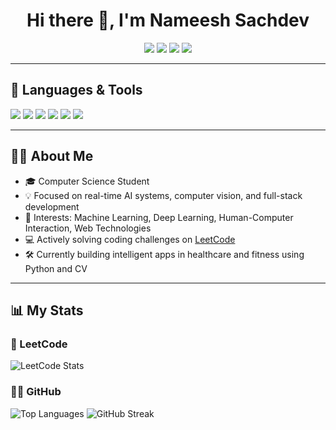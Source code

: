 <h1 align="center">Hi there 👋, I'm Nameesh Sachdev</h1>

<p align="center">
  <a href="mailto:nameeshsachdev@gmail.com"><img src="https://img.shields.io/badge/Email-D14836?style=for-the-badge&logo=gmail&logoColor=white"/></a>
  <a href="tel:+918595506647"><img src="https://img.shields.io/badge/Phone-8595506647-blue?style=for-the-badge"/></a>
  <a href="https://leetcode.com/u/nameesh_2005/"><img src="https://img.shields.io/badge/LeetCode-Profile-orange?style=for-the-badge&logo=leetcode&logoColor=white"/></a>
  <a href="https://drive.google.com/uc?export=download&id=1QEi6ohgx0T6cl7Rh0__4tF-qZJ4zdtro"><img src="https://img.shields.io/badge/Resume-Download-critical?style=for-the-badge&logo=adobeacrobatreader&logoColor=white"/></a>
</p>

---

## 🚀 Languages & Tools
<p>
  <img src="https://img.shields.io/badge/Python-3670A0?style=for-the-badge&logo=python&logoColor=ffdd54"/>
  <img src="https://img.shields.io/badge/Django-092E20?style=for-the-badge&logo=django&logoColor=white"/>
  <img src="https://img.shields.io/badge/OpenCV-27338e?style=for-the-badge&logo=opencv&logoColor=white"/>
  <img src="https://img.shields.io/badge/MediaPipe-FF6F00?style=for-the-badge"/>
  <img src="https://img.shields.io/badge/Streamlit-FF4B4B?style=for-the-badge&logo=streamlit&logoColor=white"/>
  <img src="https://img.shields.io/badge/Git-F05032?style=for-the-badge&logo=git&logoColor=white"/>
</p>

---

## 👨‍💻 About Me

- 🎓 Computer Science Student  
- 💡 Focused on real-time AI systems, computer vision, and full-stack development  
- 🧠 Interests: Machine Learning, Deep Learning, Human-Computer Interaction, Web Technologies  
- 💻 Actively solving coding challenges on [LeetCode](https://leetcode.com/u/nameesh_2005/)  
- 🛠️ Currently building intelligent apps in healthcare and fitness using Python and CV  

---


## 📊 My Stats

### 🔢 LeetCode
![LeetCode Stats](https://leetcard.jacoblin.cool/nameesh_2005?theme=default&font=Fira+Code&ext=activity)


### 🧑‍💻 GitHub 
![Top Languages](https://github-readme-stats.vercel.app/api/top-langs/?username=nameeshsachdev2025&layout=compact&theme=default)
![GitHub Streak](https://github-readme-streak-stats.herokuapp.com/?user=nameeshsachdev2025&theme=default)






